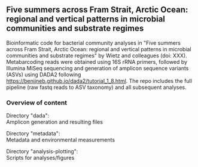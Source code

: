 ## Five summers across Fram Strait, Arctic Ocean: regional and vertical patterns in microbial communities and substrate regimes 

Bioinformatic code for bacterial community analyses in "Five summers across Fram Strait, Arctic Ocean: regional and vertical patterns in microbial communities and substrate regimes" by Wietz and colleagues (doi: XXX). Metabarcoding reads were obtained using 16S rRNA primers, followed by Illumina MiSeq sequencing and generation of amplicon sequence variants (ASVs) using DADA2 following https://benjjneb.github.io/dada2/tutorial_1_8.html. The repo includes the full pipeline (raw fastq reads to ASV taxonomy) and all subsequent analyses.

### Overview of content

Directory "dada":  
Amplicon generation and resulting files

Directory "metadata":  
Metadata and environmental measurements 

Directory "analysis-plotting":  
Scripts for analyses/figures

